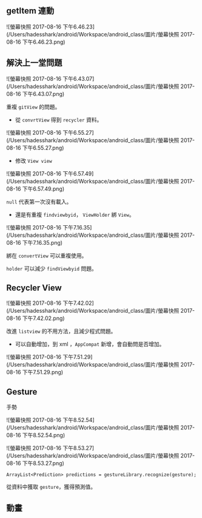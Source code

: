 ## getItem 連動

![螢幕快照 2017-08-16 下午6.46.23](/Users/hadesshark/android/Workspace/android_class/圖片/螢幕快照 2017-08-16 下午6.46.23.png)



## 解決上一堂問題

![螢幕快照 2017-08-16 下午6.43.07](/Users/hadesshark/android/Workspace/android_class/圖片/螢幕快照 2017-08-16 下午6.43.07.png)



重複 `gitView` 的問題。



*  從 `convrtView` 得到 `recycler` 資料。

![螢幕快照 2017-08-16 下午6.55.27](/Users/hadesshark/android/Workspace/android_class/圖片/螢幕快照 2017-08-16 下午6.55.27.png)



* 修改 `View view`

![螢幕快照 2017-08-16 下午6.57.49](/Users/hadesshark/android/Workspace/android_class/圖片/螢幕快照 2017-08-16 下午6.57.49.png)

`null` 代表第一次沒有載入。

* 還是有重複 `findviewbyid`， `ViewHolder` 綁 `View`。

![螢幕快照 2017-08-16 下午7.16.35](/Users/hadesshark/android/Workspace/android_class/圖片/螢幕快照 2017-08-16 下午7.16.35.png)

綁在 `convertView` 可以重複使用。

`holder` 可以減少 `findViewbyid` 問題。



## Recycler View

![螢幕快照 2017-08-16 下午7.42.02](/Users/hadesshark/android/Workspace/android_class/圖片/螢幕快照 2017-08-16 下午7.42.02.png)

改進 `listview` 的不用方法，且減少程式問題。

* 可以自動增加，到 xml ，`AppCompat` 新增，會自動問是否增加。

![螢幕快照 2017-08-16 下午7.51.29](/Users/hadesshark/android/Workspace/android_class/圖片/螢幕快照 2017-08-16 下午7.51.29.png)



## Gesture

手勢

![螢幕快照 2017-08-16 下午8.52.54](/Users/hadesshark/android/Workspace/android_class/圖片/螢幕快照 2017-08-16 下午8.52.54.png)



![螢幕快照 2017-08-16 下午8.53.27](/Users/hadesshark/android/Workspace/android_class/圖片/螢幕快照 2017-08-16 下午8.53.27.png)



`ArrayList<Prediction> predictions = gestureLibrary.recognize(gesture);`

從資料中獲取 `gesture`，獲得預測值。



## 動畫

